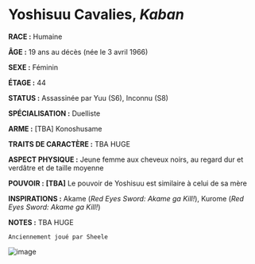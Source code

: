 # Yoshisuu Cavalies, *Kaban*

**RACE :** Humaine

**ÂGE :** 19 ans au décès (née le 3 avril 1966)

**SEXE :** Féminin

**ÉTAGE :** 44

**STATUS :** Assassinée par Yuu (S6), Inconnu (S8)

**SPÉCIALISATION :** Duelliste

**ARME :** [TBA] Konoshusame

**TRAITS DE CARACTÈRE :** TBA HUGE

**ASPECT PHYSIQUE :** Jeune femme aux cheveux noirs, au regard dur et verdâtre et de taille moyenne

**POUVOIR :** **[TBA]** Le pouvoir de Yoshisuu est similaire à celui de sa mère

**INSPIRATIONS :** Akame (*Red Eyes Sword: Akame ga Kill!*), Kurome (*Red Eyes Sword: Akame ga Kill!*)

**NOTES :** TBA HUGE

`Anciennement joué par Sheele`

![image](https://data.enyxia.fr/images/characters/yoshisuu.png)
